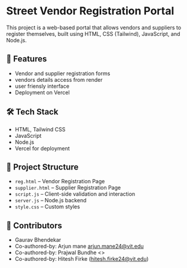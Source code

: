# Street Vendor Registration Portal

This project is a web-based portal that allows vendors and suppliers to register themselves, built using HTML, CSS (Tailwind), JavaScript, and Node.js.

## 🚀 Features
- Vendor and supplier registration forms
- vendors details access from render
- user friensly interface
- Deployment on Vercel

## 🛠️ Tech Stack
- HTML, Tailwind CSS
- JavaScript
- Node.js
- Vercel for deployment

## 📂 Project Structure
- `reg.html` – Vendor Registration Page
- `supplier.html` – Supplier Registration Page
- `script.js` – Client-side validation and interaction
- `server.js` – Node.js backend
- `style.css` – Custom styles

## 👥 Contributors
- Gaurav Bhendekar
- Co-authored-by: Arjun mane <arjun.mane24@vit.edu>
- Co-authored-by: Prajwal Bundhe <>
- Co-authored-by: Hitesh Firke (<hitesh.firke24@vit.edu>)

